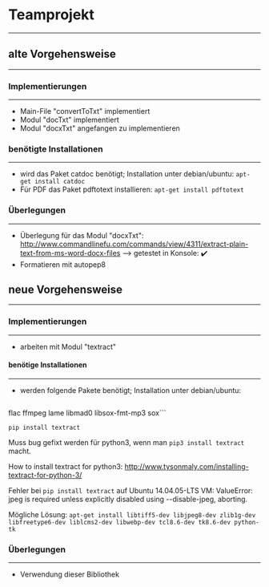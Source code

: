 # Teamprojekt
-------------
## alte Vorgehensweise
----------------------
### Implementierungen
--------------------
- Main-File "convertToTxt" implementiert
- Modul "docTxt" implementiert
- Modul "docxTxt" angefangen zu implementieren

### benötigte Installationen
---------------------------
- wird das Paket catdoc benötigt; Installation unter debian/ubuntu:
    ```apt-get install catdoc```
- Für PDF das Paket pdftotext installieren:
    ```apt-get install pdftotext```

### Überlegungen
---------------
- Überlegung für das Modul "docxTxt":
  http://www.commandlinefu.com/commands/view/4311/extract-plain-text-from-ms-word-docx-files
  --> getestet in Konsole: :heavy_check_mark:
- Formatieren mit autopep8

## neue Vorgehensweise
----------------------
### Implementierungen
--------------------
- arbeiten mit Modul "textract"

#### benötige Installationen
----------------------------
- werden folgende Pakete benötigt; Installation unter debian/ubuntu:

    ```apt-get install python-dev libxml2-dev libxslt1-dev antiword unrtf poppler-utils pstotext tesseract-ocr
flac ffmpeg lame libmad0 libsox-fmt-mp3 sox```

```pip install textract```

Muss bug gefixt werden für python3, wenn man ```pip3 install textract``` macht.

How to install textract for python3: http://www.tysonmaly.com/installing-textract-for-python-3/

Fehler bei ```pip install textract``` auf Ubuntu 14.04.05-LTS VM: 
ValueError: jpeg is required unless explicitly disabled using --disable-jpeg, aborting.

Mögliche Lösung:
```apt-get install libtiff5-dev libjpeg8-dev zlib1g-dev libfreetype6-dev liblcms2-dev libwebp-dev tcl8.6-dev tk8.6-dev python-tk```

### Überlegungen
----------------
- Verwendung dieser Bibliothek
